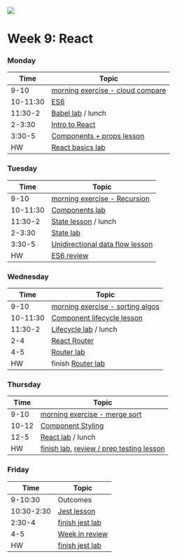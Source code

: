 ![](https://ga-dash.s3.amazonaws.com/production/assets/logo-9f88ae6c9c3871690e33280fcf557f33.png)

# Week 9: React

### Monday

Time     |    Topic
---      | ------------
9-10     | [morning exercise - cloud compare](https://git.generalassemb.ly/GA-Cognizant/building-for-cloud/tree/master/choosing-cloud-model-exercise)
10-11:30 | [ES6](https://git.generalassemb.ly/GA-Cognizant/react-redux/tree/master/es6-lesson)
11:30-2  | [Babel lab](https://git.generalassemb.ly/GA-Cognizant/react-redux/tree/master/babel-lab) / lunch
2-3:30   | [Intro to React](https://git.generalassemb.ly/GA-Cognizant/react-redux/tree/master/intro-react-lesson)
3:30-5   | [Components + props lesson](https://git.generalassemb.ly/GA-Cognizant/react-redux/tree/master/components-jsx-props-lesson)
HW       | [React basics lab](https://git.generalassemb.ly/GA-Cognizant/react-redux/tree/master/intro-react-lab)


### Tuesday

Time     |    Topic
---      | ------------
9-10     | [morning exercise - Recursion](https://git.generalassemb.ly/GA-Cognizant/interview-prep/blob/master/comp-sci-exercises/recursion.md)
10-11:30 | [Components lab](https://git.generalassemb.ly/GA-Cognizant/react-redux/tree/master/react-components-lab)
11:30-2  | [State lesson](https://git.generalassemb.ly/GA-Cognizant/react-redux/tree/master/react-state-lesson) / lunch
2-3:30   | [State lab](https://git.generalassemb.ly/GA-Cognizant/react-redux/tree/master/react-state-lab)
3:30-5   | [Unidirectional data flow lesson](https://git.generalassemb.ly/GA-Cognizant/react-redux/tree/master/unidirectional-data-flow)
HW       | [ES6 review](https://git.generalassemb.ly/GA-Cognizant/javascript-and-apis/tree/master/javascript-es6-lab)


### Wednesday

Time     |    Topic
---      | ------------
9-10     | [morning exercise - sorting algos](https://git.generalassemb.ly/GA-Cognizant/interview-prep/blob/master/comp-sci-exercises/sorting-algos.md)
10-11:30 | [Component lifecycle lesson](https://git.generalassemb.ly/GA-Cognizant/react-redux/tree/master/component-lifecycle-lesson)
11:30-2  | [Lifecycle lab](https://git.generalassemb.ly/GA-Cognizant/react-redux/tree/master/react-lifecycle-lab)  / lunch
2-4      | [React Router](https://git.generalassemb.ly/GA-Cognizant/react-redux/tree/master/react-router-lesson)
4-5      | [Router lab](https://git.generalassemb.ly/GA-Cognizant/react-redux/tree/master/react-router-lab)
HW       | finish [Router lab](https://git.generalassemb.ly/GA-Cognizant/react-redux/tree/master/react-router-lab)


### Thursday

Time     |    Topic
---      | ------------
9-10     | [morning exercise - merge sort](https://git.generalassemb.ly/GA-Cognizant/interview-prep/blob/master/comp-sci-exercises/merge-sort.md)
10-12    | [Component Styling](https://git.generalassemb.ly/GA-Cognizant/react-redux/tree/master/styling-components-lesson)
12-5     | [React lab](https://git.generalassemb.ly/GA-Cognizant/react-redux/tree/master/react-film-application) / lunch
HW       | [finish lab](https://git.generalassemb.ly/GA-Cognizant/react-redux/tree/master/react-film-application), [review / prep testing lesson](https://git.generalassemb.ly/GA-Cognizant/react-redux/tree/master/testing-jest-lesson)


### Friday

Time       |    Topic
---        | ------------
9-10:30    | Outcomes
10:30-2:30 | [Jest lesson](https://git.generalassemb.ly/GA-Cognizant/react-redux/tree/master/testing-jest-lesson)
2:30-4     | [finish jest lab](https://git.generalassemb.ly/GA-Cognizant/react-redux/tree/master/jest-testing-lab)
4-5        | [Week in review](https://git.generalassemb.ly/GA-Cognizant/additional-material/blob/master/week-in-review.md)
HW         | [finish jest lab](https://git.generalassemb.ly/GA-Cognizant/react-redux/tree/master/jest-testing-lab)

